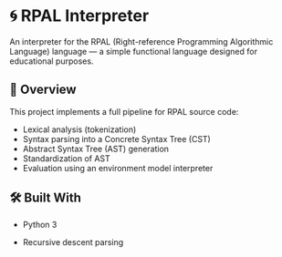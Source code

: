 # 🌀 RPAL Interpreter

An interpreter for the RPAL (Right-reference Programming Algorithmic Language) language — a simple functional language designed for educational purposes.

## 🚀 Overview

This project implements a full pipeline for RPAL source code:
- Lexical analysis (tokenization)
- Syntax parsing into a Concrete Syntax Tree (CST)
- Abstract Syntax Tree (AST) generation
- Standardization of AST
- Evaluation using an environment model interpreter



## 🛠 Built With
- Python 3

- Recursive descent parsing
